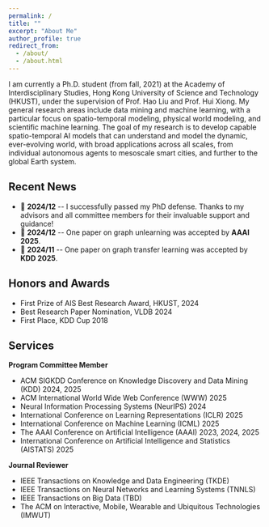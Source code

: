 ```yaml
---
permalink: /
title: ""
excerpt: "About Me"
author_profile: true
redirect_from: 
  - /about/
  - /about.html
---
```


I am currently a Ph.D. student (from fall, 2021) at the Academy of Interdisciplinary Studies, Hong Kong University of Science and Technology (HKUST), under the supervision of Prof. Hao Liu and Prof. Hui Xiong. My general research areas include data mining and machine learning, with a particular focus on spatio-temporal modeling, physical world modeling, and scientific machine learning. The goal of my research is to develop capable spatio-temporal AI models that can understand and model the dynamic, ever-evolving world, with broad applications across all scales, from individual autonomous agents to mesoscale smart cities, and further to the global Earth system.

## Recent News

- 📢 **2024/12** -- I successfully passed my PhD defense. Thanks to my advisors and all committee members for their invaluable support and guidance!
- 📢 **2024/12** -- One paper on graph unlearning was accepted by **AAAI 2025**.
- 📢 **2024/11** -- One paper on graph transfer learning was accepted by **KDD 2025**.

## Honors and Awards
* First Prize of AIS Best Research Award, HKUST, 2024
* Best Research Paper Nomination, VLDB 2024
* First Place, KDD Cup 2018

## Services
**Program Committee Member**
  - ACM SIGKDD Conference on Knowledge Discovery and Data Mining (KDD) 2024, 2025
  - ACM International World Wide Web Conference (WWW) 2025
  - Neural Information Processing Systems (NeurIPS) 2024
  - International Conference on Learning Representations (ICLR) 2025
  - International Conference on Machine Learning (ICML) 2025
  - The AAAI Conference on Artificial Intelligence (AAAI) 2023, 2024, 2025
  - International Conference on Artificial Intelligence and Statistics (AISTATS) 2025

**Journal Reviewer**
  - IEEE Transactions on Knowledge and Data Engineering (TKDE)
  - IEEE Transactions on Neural Networks and Learning Systems (TNNLS)
  - IEEE Transactions on Big Data (TBD)
  - The ACM on Interactive, Mobile, Wearable and Ubiquitous Technologies (IMWUT)
